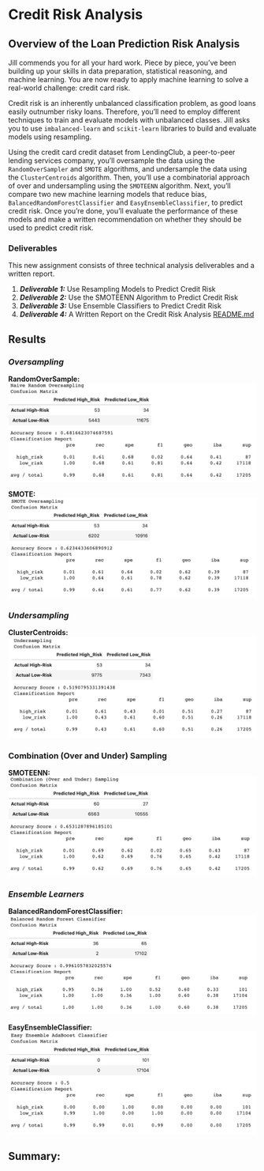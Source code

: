 # Credit Risk Analysis

## Overview of the Loan Prediction Risk Analysis
Jill commends you for all your hard work. Piece by piece, you’ve been building up your skills in data preparation, statistical reasoning, and machine learning. You are now ready to apply machine learning to solve a real-world challenge: credit card risk.

Credit risk is an inherently unbalanced classification problem, as good loans easily outnumber risky loans. Therefore, you’ll need to employ different techniques to train and evaluate models with unbalanced classes. Jill asks you to use `imbalanced-learn` and `scikit-learn` libraries to build and evaluate models using resampling.

Using the credit card credit dataset from LendingClub, a peer-to-peer lending services company, you’ll oversample the data using the `RandomOverSampler` and `SMOTE` algorithms, and undersample the data using the `ClusterCentroids` algorithm. Then, you’ll use a combinatorial approach of over and undersampling using the `SMOTEENN` algorithm. Next, you’ll compare two new machine learning models that reduce bias, `BalancedRandomForestClassifier` and `EasyEnsembleClassifier`, to predict credit risk. Once you’re done, you’ll evaluate the performance of these models and make a written recommendation on whether they should be used to predict credit risk.

### Deliverables
This new assignment consists of three technical analysis deliverables and a written report.

1. ***Deliverable 1:*** Use Resampling Models to Predict Credit Risk
2. ***Deliverable 2:*** Use the SMOTEENN Algorithm to Predict Credit Risk
3. ***Deliverable 3:*** Use Ensemble Classifiers to Predict Credit Risk
4. ***Deliverable 4:*** A Written Report on the Credit Risk Analysis [README.md](https://github.com/DatJew/Credit_Risk_Analysis)

## Results

### ***Oversampling***

**RandomOverSample:**  
![image](https://github.com/DataJew/Credit_Risk_Analysis/blob/main/Resources/images/CM%20-%20Naive%20Random%20Oversampling.png)


**SMOTE:** 
![image](https://github.com/DataJew/Credit_Risk_Analysis/blob/main/Resources/images/CM%20-%20SMOTE%20Oversampling.png)


### ***Undersampling***

**ClusterCentroids:**  
![image](https://github.com/DataJew/Credit_Risk_Analysis/blob/main/Resources/images/CM%20-%20Undersampling.png)


### Combination (Over and Under) Sampling

**SMOTEENN:**  
![image](https://github.com/DataJew/Credit_Risk_Analysis/blob/main/Resources/images/CM%20-%20Combination.png)


### ***Ensemble Learners***

**BalancedRandomForestClassifier:**
![image](https://github.com/DataJew/Credit_Risk_Analysis/blob/main/Resources/images/CM%20-%20Balanced%20RFC.png)


**EasyEnsembleClassifier:**  
![image](https://github.com/DataJew/Credit_Risk_Analysis/blob/main/Resources/images/CM%20-%20Easy%20Ensemble%20Adaboost%20Classidfier.png)

## Summary:

